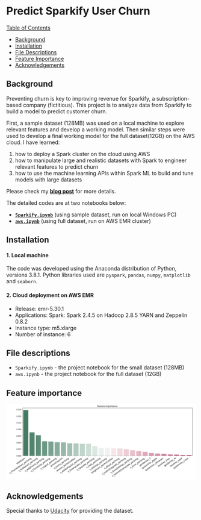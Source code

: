 # Predict Sparkify User Churn
[Table of Contents](#Table_of_Contents)
  - [Background](#background)
  - [Installation](#installation)
  - [File Descriptions](#file-descriptions)
  - [Feature Importance](#feature-importance)
  - [Acknowledgements](#acknowledgements)

## Background
Preventing churn is key to improving revenue for Sparkify, a subscription-based company (fictitious). This project is to analyze data from Sparkify to build a model to predict customer churn.

First, a sample dataset (128MB) was used on a local machine to explore relevant features and develop a working model. Then similar steps were used to develop a final working model for the full dataset(12GB) on the AWS cloud. I have learned:
1. how to deploy a Spark cluster on the cloud using AWS
2. how to manipulate large and realistic datasets with Spark to engineer relevant features to predict churn
3. how to use the machine learning APIs within Spark ML to build and tune models with large datasets

Please check my **[blog post](https://medium.com/@ustcdj/sparkify-udacity-data-science-capstone-project-b273b4ab1c8d)** for more details.

The detailed codes are at two notebooks below:
- **[`Sparkify.ipynb`](https://github.com/ustcdj/Sparkify_Churn_Analysis/blob/master/Sparkify.ipynb)** (using sample dataset, run on local Windows PC)
- **[`aws.ipynb`](https://github.com/ustcdj/Sparkify_Churn_Analysis/blob/master/aws.ipynb)** (using full dataset, run on AWS EMR cluster)

## Installation
#### 1. Local machine
The code was developed using the Anaconda distribution of Python, versions 3.8.1. Python libraries used are `pyspark`, `pandas`, `numpy`, `matplotlib` and `seaborn`.

#### 2. Cloud deployment on AWS EMR
- Release: emr-5.30.1
- Applications: Spark: Spark 2.4.5 on Hadoop 2.8.5 YARN and Zeppelin 0.8.2
- Instance type: m5.xlarge
- Number of instance: 6

## File descriptions
* `Sparkify.ipynb` - the project notebook for the small dataset (128MB)
* `aws.ipynb` - the project notebook for the full dataset (12GB)


## Feature importance
<img src="images/gbt_fi.jpg" width=800>


## Acknowledgements
Special thanks to [Udacity](https://www.udacity.com/) for providing the dataset.
